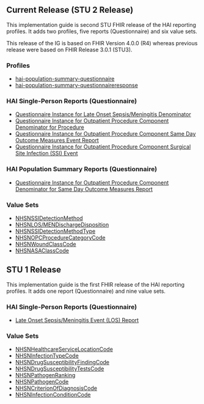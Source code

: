 <div>
  <h2>Current Release (STU 2 Release)</h2>
  <p>This implementation guide is second STU FHIR release of the HAI reporting profiles. It adds two profiles, five reports (Questionnaire) and six value sets.</p>
  <p>This release of the IG is based on FHIR Version 4.0.0 (R4) whereas previous release were based on FHIR Release 3.0.1 (STU3). </p>
  
  <h3>Profiles</h3>
  <ul>
      <li><a href="StructureDefinition-hai-population-summary-questionnaire.html">hai-population-summary-questionnaire</a></li>
      <li><a href="StructureDefinition-hai-population-summary-questionnaireresponse.html">hai-population-summary-questionnaireresponse</a></li>
  </ul>
  
  <h3>HAI Single-Person Reports (Questionnaire)</h3>
  <ul>
    <li><a href="Questionnaire-hai-questionnaire-los-denom.html">Questionnaire Instance for Late Onset Sepsis/Meningitis Denominator</a></li>
    <li><a href="Questionnaire-hai-questionnaire-opc-proc-denom.html">Questionnaire Instance for Outpatient Procedure Component Denominator for Procedure</a></li>
    <li><a href="Questionnaire-hai-questionnaire-opc-sdom-event.html">Questionnaire Instance for Outpatient Procedure Component Same Day Outcome Measures Event Report</a></li>
    <li><a href="Questionnaire-hai-questionnaire-opc-ssi-event.html">Questionnaire Instance for Outpatient Procedure Component Surgical Site Infection (SSI) Event</a></li>
  </ul>
  
  <h3>HAI Population Summary Reports (Questionnaire)</h3>
  <ul>
    <li>
      <a href="Questionnaire-hai-questionnaire-opc-sdom-denom.html">Questionnaire Instance for Outpatient Procedure Component Denominator for Same Day Outcome Measures Report</a>
    </li>
  </ul>
  
  
  <h3>Value Sets</h3>
  <ul>
    <li>
      <a href="ValueSet-2.16.840.1.113883.10.20.5.9.29.html">NHSNSSIDetectionMethod</a>
    </li>
    <li>
      <a href="ValueSet-2.16.840.1.113883.10.20.5.9.30.html">NHSNLOS/MENDischargeDisposition</a>
    </li>
    <li>
      <a href="ValueSet-2.16.840.1.113883.10.20.5.9.31.html">NHSNSSIDetectionMethodType</a>
    </li>
    <li>
      <a href="ValueSet-2.16.840.1.113883.10.20.5.9.34.html">NHSNOPCProcedureCategoryCode</a>
    </li>
    <li>
      <a href="ValueSet-2.16.840.1.113883.13.9.html">NHSNWoundClassCode</a>
    </li>
    <li>
      <a href="ValueSet-2.16.840.1.113883.13.10.html">NHSNASAClassCode</a>
    </li>
  </ul>
</div>


<div>
  <h2>STU 1 Release</h2>
  <p>This implementation guide is the first FHIR release of the HAI reporting profiles. It adds one report (Questionnaire) and nine value sets.</p>
  
  <h3>HAI Single-Person Reports (Questionnaire)</h3>
  <ul>
    <li>
      <a href="Questionnaire-hai-questionnaire-los-event.html">Late Onset Sepsis/Meningitis Event (LOS) Report</a>
    </li>
  </ul>
  
  <h3>Value Sets</h3>
  <ul>
    <li>
      <a href="ValueSet-2.16.840.1.113883.13.19.html">NHSNHealthcareServiceLocationCode</a>
    </li>
    <li>
      <a href="ValueSet-2.16.840.1.113883.13.20.html">NHSNInfectionTypeCode</a>
    </li>
    <li>
      <a href="ValueSet-2.16.840.1.113883.13.13.html">NHSNDrugSusceptibilityFindingCode</a>
    </li>
    <li>
      <a href="ValueSet-2.16.840.1.113883.13.15.html">NHSNDrugSusceptibilityTestsCode</a>
    </li>
    <li>
      <a href="ValueSet-nhsn-pathogen-ranking.html">NHSNPathogenRanking</a>
    </li>
    <li>
      <a href="ValueSet-2.16.840.1.113883.13.16.html">NHSNPathogenCode</a>
    </li>
    <li>
      <a href="ValueSet-2.16.840.1.114222.4.11.3195.html">NHSNCriterionOfDiagnosisCode</a>
    </li>
    <li>
      <a href="ValueSet-2.16.840.1.114222.4.11.3196.html">NHSNInfectionConditionCode</a>
    </li>
  </ul>
</div>